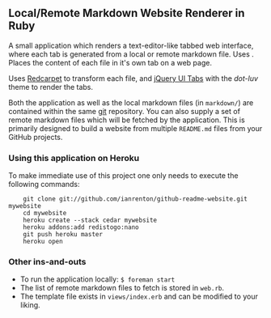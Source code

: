 ## Local/Remote Markdown Website Renderer in Ruby ##

A small application which renders a text-editor-like tabbed web interface, where each tab is generated from a local or remote markdown file. Uses . Places the content of each file in it's own tab on a web page.

Uses [Redcarpet](https://github.com/tanoku/redcarpet/) to transform each file, and [jQuery UI Tabs](http://jqueryui.com/demos/tabs/) with the *dot-luv* theme to render the tabs.

Both the application as well as the local markdown files (in `markdown/`) are contained within the same [git](http://git-scm.com/) repository. You can also supply a set of remote markdown files which will be fetched by the application. This is primarily designed to build a website from multiple `README.md` files from your GitHub projects.

### Using this application on Heroku ###

To make immediate use of this project one only needs to execute the following commands:

```
    git clone git://github.com/ianrenton/github-readme-website.git mywebsite
    cd mywebsite
    heroku create --stack cedar mywebsite
    heroku addons:add redistogo:nano
    git push heroku master
    heroku open
```

### Other ins-and-outs ###

- To run the application locally: `$ foreman start`
- The list of remote markdown files to fetch is stored in `web.rb`.
- The template file exists in `views/index.erb` and can be modified to your liking.
